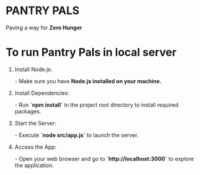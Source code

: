 <h1>PANTRY PALS</h1>
<p>Paving a way for <b>Zero Hunger</b></p>

<h1>To run Pantry Pals in local server</h1>

<ol>
    <li>
        <p>Install Node.js:</p>
        <p>- Make sure you have <b>Node.js installed on your machine.</b></p>
    </li>
    <li>
        <p>Install Dependencies:</p>
        <p>- Run <b>`npm install`</b> in the project root directory to install required packages.</p>
    </li>
    <li>
        <p>Start the Server:</p>
        <p>- Execute <b>`node src/app.js`</b> to launch the server.</p>
    </li>
    <li>
        <p>Access the App:</p>
        <p>- Open your web browser and go to <b>`http://localhost:3000`</b> to explore the application.</p>
    </li>
</ol>
